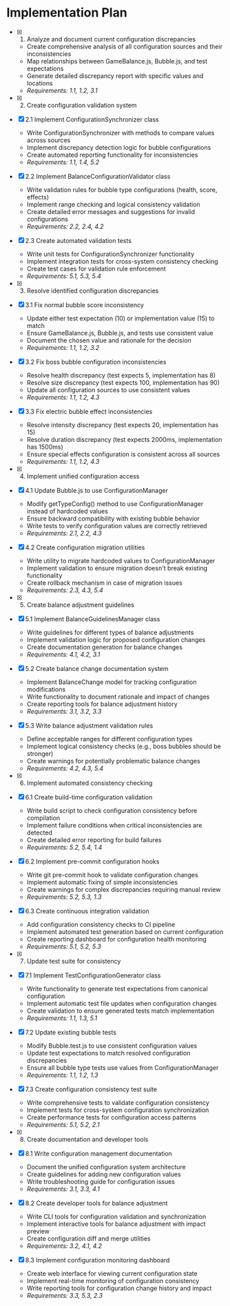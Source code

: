 # Implementation Plan

- [x] 1. Analyze and document current configuration discrepancies
  - Create comprehensive analysis of all configuration sources and their inconsistencies
  - Map relationships between GameBalance.js, Bubble.js, and test expectations
  - Generate detailed discrepancy report with specific values and locations
  - _Requirements: 1.1, 1.2, 3.1_

- [x] 2. Create configuration validation system
- [x] 2.1 Implement ConfigurationSynchronizer class
  - Write ConfigurationSynchronizer with methods to compare values across sources
  - Implement discrepancy detection logic for bubble configurations
  - Create automated reporting functionality for inconsistencies
  - _Requirements: 1.1, 1.4, 5.2_

- [x] 2.2 Implement BalanceConfigurationValidator class
  - Write validation rules for bubble type configurations (health, score, effects)
  - Implement range checking and logical consistency validation
  - Create detailed error messages and suggestions for invalid configurations
  - _Requirements: 2.2, 2.4, 4.2_

- [x] 2.3 Create automated validation tests
  - Write unit tests for ConfigurationSynchronizer functionality
  - Implement integration tests for cross-system consistency checking
  - Create test cases for validation rule enforcement
  - _Requirements: 5.1, 5.3, 5.4_

- [x] 3. Resolve identified configuration discrepancies
- [x] 3.1 Fix normal bubble score inconsistency
  - Update either test expectation (10) or implementation value (15) to match
  - Ensure GameBalance.js, Bubble.js, and tests use consistent value
  - Document the chosen value and rationale for the decision
  - _Requirements: 1.1, 1.2, 3.2_

- [x] 3.2 Fix boss bubble configuration inconsistencies
  - Resolve health discrepancy (test expects 5, implementation has 8)
  - Resolve size discrepancy (test expects 100, implementation has 90)
  - Update all configuration sources to use consistent values
  - _Requirements: 1.1, 1.2, 4.3_

- [x] 3.3 Fix electric bubble effect inconsistencies
  - Resolve intensity discrepancy (test expects 20, implementation has 15)
  - Resolve duration discrepancy (test expects 2000ms, implementation has 1500ms)
  - Ensure special effects configuration is consistent across all sources
  - _Requirements: 1.1, 1.2, 4.3_

- [x] 4. Implement unified configuration access
- [x] 4.1 Update Bubble.js to use ConfigurationManager
  - Modify getTypeConfig() method to use ConfigurationManager instead of hardcoded values
  - Ensure backward compatibility with existing bubble behavior
  - Write tests to verify configuration values are correctly retrieved
  - _Requirements: 2.1, 2.2, 4.3_

- [x] 4.2 Create configuration migration utilities
  - Write utility to migrate hardcoded values to ConfigurationManager
  - Implement validation to ensure migration doesn't break existing functionality
  - Create rollback mechanism in case of migration issues
  - _Requirements: 2.3, 4.3, 5.4_

- [x] 5. Create balance adjustment guidelines
- [x] 5.1 Implement BalanceGuidelinesManager class
  - Write guidelines for different types of balance adjustments
  - Implement validation logic for proposed configuration changes
  - Create documentation generation for balance changes
  - _Requirements: 4.1, 4.2, 3.1_

- [x] 5.2 Create balance change documentation system
  - Implement BalanceChange model for tracking configuration modifications
  - Write functionality to document rationale and impact of changes
  - Create reporting tools for balance adjustment history
  - _Requirements: 3.1, 3.2, 3.3_

- [x] 5.3 Write balance adjustment validation rules
  - Define acceptable ranges for different configuration types
  - Implement logical consistency checks (e.g., boss bubbles should be stronger)
  - Create warnings for potentially problematic balance changes
  - _Requirements: 4.2, 4.3, 5.4_

- [x] 6. Implement automated consistency checking
- [x] 6.1 Create build-time configuration validation
  - Write build script to check configuration consistency before compilation
  - Implement failure conditions when critical inconsistencies are detected
  - Create detailed error reporting for build failures
  - _Requirements: 5.2, 5.4, 1.4_

- [x] 6.2 Implement pre-commit configuration hooks
  - Write git pre-commit hook to validate configuration changes
  - Implement automatic fixing of simple inconsistencies
  - Create warnings for complex discrepancies requiring manual review
  - _Requirements: 5.2, 5.3, 1.3_

- [x] 6.3 Create continuous integration validation
  - Add configuration consistency checks to CI pipeline
  - Implement automated test generation based on current configuration
  - Create reporting dashboard for configuration health monitoring
  - _Requirements: 5.1, 5.2, 5.3_

- [x] 7. Update test suite for consistency
- [x] 7.1 Implement TestConfigurationGenerator class
  - Write functionality to generate test expectations from canonical configuration
  - Implement automatic test file updates when configuration changes
  - Create validation to ensure generated tests match implementation
  - _Requirements: 1.1, 1.3, 5.1_

- [x] 7.2 Update existing bubble tests
  - Modify Bubble.test.js to use consistent configuration values
  - Update test expectations to match resolved configuration discrepancies
  - Ensure all bubble type tests use values from ConfigurationManager
  - _Requirements: 1.1, 1.2, 1.3_

- [x] 7.3 Create configuration consistency test suite
  - Write comprehensive tests to validate configuration consistency
  - Implement tests for cross-system configuration synchronization
  - Create performance tests for configuration access patterns
  - _Requirements: 5.1, 5.2, 2.1_

- [x] 8. Create documentation and developer tools
- [x] 8.1 Write configuration management documentation
  - Document the unified configuration system architecture
  - Create guidelines for adding new configuration values
  - Write troubleshooting guide for configuration issues
  - _Requirements: 3.1, 3.3, 4.1_

- [x] 8.2 Create developer tools for balance adjustment
  - Write CLI tools for configuration validation and synchronization
  - Implement interactive tools for balance adjustment with impact preview
  - Create configuration diff and merge utilities
  - _Requirements: 3.2, 4.1, 4.2_

- [x] 8.3 Implement configuration monitoring dashboard
  - Create web interface for viewing current configuration state
  - Implement real-time monitoring of configuration consistency
  - Write reporting tools for configuration change history and impact
  - _Requirements: 3.3, 5.3, 2.3_
